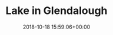 ---
title:		"Lake in Glendalough"
type:		"photos"
mediatype:	"upload"
location:	"Wicklow, Ireland"
date:		"2018-10-18 15:59:06+00:00"
album:		"landscapes"
filename:		"glendalough-lake.md"
series:		"glendalough"
cl_public_id:		"landscapes/glendalough-lake"
cl_version:		1540441745
format:		"jpg"
bytes:		4638165
width:		2560
height:		1440
colours:
- "#7C6D69"
- "#0598C8"
- "#016D98"
- "#7EC4E4"
- "#3B3940"
- "#D6C2B9"
- "#383431"
- "#7E6152"
- "#696973"
- "#3A2625"
- "#7A7C6C"
- "#6B796E"
- "#BBD4E3"
- "#775255"
- "#373F3E"
- "#22353D"
- "#CE9F86"
- "#7B6B4E"
- "#647275"
- "#466E85"
- "#736770"
- "#393222"
- "#E0E2CB"
- "#1B312C"
- "#1C1F2A"
- "#1E301F"
- "#8BF0FE"
- "#D5B886"
- "#042634"
- "#30351F"
- "#2A1A25"
- "#BFD2C1"
- "#031E17"
exposure_mode:		"Auto"
program:		"Aperture-priority AE"
aperture:		undefined
focal_length:		"16.0 mm"
iso:		"200"
shutter_speed:		undefined
metering:		"Multi-segment"
flash:		"Off, Did not fire"
white_balance:		"Manual"
colour_temp:		"-8.0"
has_crop:		"No"
orientation:		"Horizontal (normal)"
camera_model:		"NIKON D800"
lens_info:		"No lens info"
artist:		"No artist info"
x_resolution:		"72"
y_resolution:		"72"
---